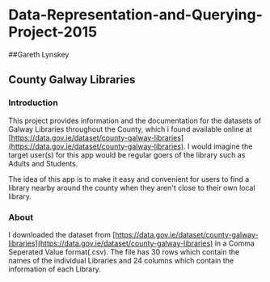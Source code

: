 # Data-Representation-and-Querying-Project-2015

##Gareth Lynskey

## County Galway Libraries

### Introduction
This project provides information and the documentation for the datasets of Galway Libraries throughout the County, which i found available online at [https://data.gov.ie/dataset/county-galway-libraries](https://data.gov.ie/dataset/county-galway-libraries).
I would imagine the target user(s) for this app would be regular goers of the library such as Adults and Students. 

The idea of this app is to make it easy and convenient for users to find a library nearby around the county when they aren't close to their own local library.

### About
I downloaded the dataset from [https://data.gov.ie/dataset/county-galway-libraries](https://data.gov.ie/dataset/county-galway-libraries) in a Comma Seperated Value format(.csv). The file has 30 rows which contain the names of the individual Libraries and 24 columns which contain the information of each Library.

